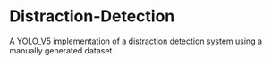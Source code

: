 # Distraction-Detection
A YOLO_V5 implementation of a distraction detection system using a manually generated dataset.
